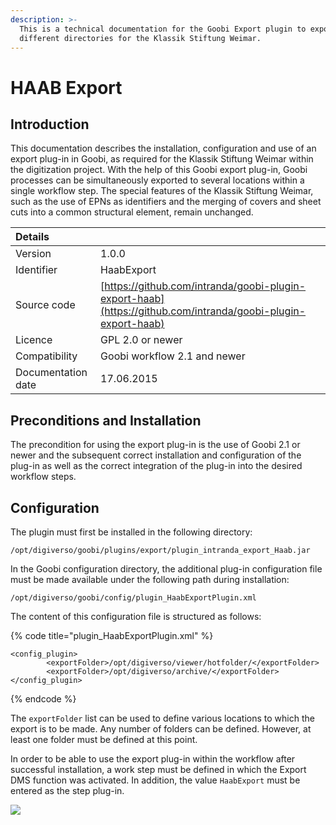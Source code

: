 ```yaml
---
description: >-
  This is a technical documentation for the Goobi Export plugin to export to
  different directories for the Klassik Stiftung Weimar.
---
```


# HAAB Export

## Introduction

This documentation describes the installation, configuration and use of an export plug-in in Goobi, as required for the Klassik Stiftung Weimar within the digitization project. With the help of this Goobi export plug-in, Goobi processes can be simultaneously exported to several locations within a single workflow step. The special features of the Klassik Stiftung Weimar, such as the use of EPNs as identifiers and the merging of covers and sheet cuts into a common structural element, remain unchanged.

| Details |  |
| :--- | :--- |
| Version | 1.0.0 |
| Identifier | HaabExport |
| Source code | [https://github.com/intranda/goobi-plugin-export-haab](https://github.com/intranda/goobi-plugin-export-haab) |
| Licence | GPL 2.0 or newer |
| Compatibility | Goobi workflow 2.1 and newer |
| Documentation date | 17.06.2015 |

## Preconditions and Installation

The precondition for using the export plug-in is the use of Goobi 2.1 or newer and the subsequent correct installation and configuration of the plug-in as well as the correct integration of the plug-in into the desired workflow steps.

## Configuration

The plugin must first be installed in the following directory:

```text
/opt/digiverso/goobi/plugins/export/plugin_intranda_export_Haab.jar
```

In the Goobi configuration directory, the additional plug-in configuration file must be made available under the following path during installation:

```text
/opt/digiverso/goobi/config/plugin_HaabExportPlugin.xml
```

The content of this configuration file is structured as follows:

{% code title="plugin\_HaabExportPlugin.xml" %}
```markup
<config_plugin>
        <exportFolder>/opt/digiverso/viewer/hotfolder/</exportFolder>
        <exportFolder>/opt/digiverso/archive/</exportFolder>
</config_plugin>
```
{% endcode %}

The `exportFolder` list can be used to define various locations to which the export is to be made. Any number of folders can be defined. However, at least one folder must be defined at this point.

In order to be able to use the export plug-in within the workflow after successful installation, a work step must be defined in which the Export DMS function was activated. In addition, the value `HaabExport` must be entered as the step plug-in.

![](https://blobscdn.gitbook.com/v0/b/gitbook-28427.appspot.com/o/assets%2F-LZ4vYcdbp6Dw7s7NKy0%2F-LZkwxcIJfpOMdeZXaa_%2F-LZkyBOXWUUgcGyShbO-%2FHaabExport-01.png?alt=media&token=9588f2be-d600-4fad-9006-47bab1d085b1)

